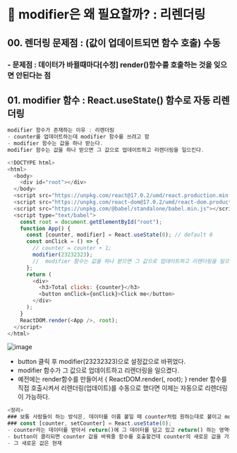 # 🙌 modifier은 왜 필요할까? : 리렌더링

## 00. 렌더링 문제점 : (값이 업데이트되면 함수 호출) 수동 
### - 문제점 : 데이터가 바뀔때마다[수정] render()함수를 호출하는 것을 잊으면 안된다는 점

## 01. modifier 함수 : React.useState() 함수로 자동 리렌더링
```js
modifier 함수가 존재하는 이유 : 리렌더링
- counter를 업데이트하는데 modifier 함수를 쓰려고 함
- modifier 함수는 값을 하나 받는다.
modifier 함수는 값을 하나 받으면 그 값으로 업데이트하고 리렌더링을 일으킨다.
```
```js
<!DOCTYPE html>
<html>
  <body>
    <div id="root"></div>
  </body>
  <script src="https://unpkg.com/react@17.0.2/umd/react.production.min.js"></script>
  <script src="https://unpkg.com/react-dom@17.0.2/umd/react-dom.production.min.js"></script>
  <script src="https://unpkg.com/@babel/standalone/babel.min.js"></script>
  <script type="text/babel">
    const root = document.getElementById("root");
    function App() {
      const [counter, modifier] = React.useState(0); // default 0
      const onClick = () => {
        // counter = counter + 1;
        modifier(23232323);
        //  modifier 함수는 값을 하나 받으면 그 값으로 업데이트하고 리렌더링을 일으킨다.
      };
      return (
        <div>
          <h3>Total clicks: {counter}</h3>
          <button onClick={onClick}>Click me</button>
        </div>
      );
    }
    ReactDOM.render(<App />, root);
  </script>
</html>
```

![image](https://user-images.githubusercontent.com/86208370/176582683-84093f18-d4a2-4795-9961-2f2287e0c344.png)
- button 클릭 후 modifier(23232323)으로 설정값으로 바뀌었다.
- modifier 함수가 그 값으로 업데이트하고 리렌더링을 일으켰다.
- 예전에는 render함수를 만들어서 { ReactDOM.render(<App />, root); } render 함수를 직접 호출시켜서 리렌더링(업데이트)를 수동으로 했다면 이제는 자동으로 리렌더링이 가능하다.  

```js
<정리>
### 보통 사람들이 하는 방식은, 데이터를 이름 붙일 때 counter처럼 원하는대로 붙이고 modifier는 modifier가 아니라, set 뒤에 데이터 이름을 붙여 준다
### const [counter, setCounter] = React.useState(0);
- counter라는 데이터를 받아서 return()에 그 데이터를 담고 있고 return() 하는 영역이 사용자가 보게 될 컴포넌트다.
- button이 클리되면 counter 값을 바꿔줄 함수를 호출할건데 counter의 새로운 값을 가지고 해당 함수를 호출해준다.
- 그 새로운 값은 현재
```
